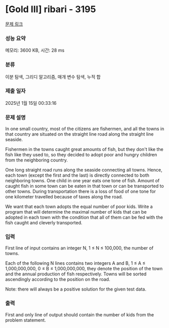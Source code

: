 # [Gold III] ribari - 3195 

[문제 링크](https://www.acmicpc.net/problem/3195) 

### 성능 요약

메모리: 3600 KB, 시간: 28 ms

### 분류

이분 탐색, 그리디 알고리즘, 매개 변수 탐색, 누적 합

### 제출 일자

2025년 1월 15일 00:33:16

### 문제 설명

<p>In one small country, most of the citizens are fishermen, and all the towns in that country are situated on the straight line road along the straight line seaside. </p>

<p>Fishermen in the towns caught great amounts of fish, but they don't like the fish like they used to, so they decided to adopt poor and hungry children from the neighboring country. </p>

<p>One long straight road runs along the seaside connecting all towns. Hence, each town (except the first and the last) is directly connected to both neighboring towns. One child in one year eats one tone of fish. Amount of caught fish in some town can be eaten in that town or can be transported to other towns. During transportation there is a loss of food of one tone for one kilometer travelled because of taxes along the road. </p>

<p>We want that each town adopts the equal number of poor kids. Write a program that will determine the maximal number of kids that can be adopted in each town with the condition that all of them can be fed with the fish caught and cleverly transported. </p>

### 입력 

 <p>First line of input contains an integer N, 1 ≤ N ≤ 100,000, the number of towns. </p>

<p>Each of the following N lines contains two integers A and B, 1 ≤ A ≤ 1,000,000,000, 0 ≤ B ≤ 1,000,000,000, they denote the position of the town and the annual production of fish respectively. Towns will be sorted ascendingly according to the position on the road. </p>

<p>Note: there will always be a positive solution for the given test data. </p>

### 출력 

 <p>First and only line of output should contain the number of kids from the problem statement. </p>

